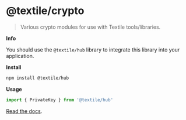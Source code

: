 # @textile/crypto

> Various crypto modules for use with Textile tools/libraries.

**Info**

You should use the `@textile/hub` library to integrate this library into your application.

**Install**

```bash
npm install @textile/hub
```

**Usage**

```js
import { PrivateKey } from '@textile/hub'
```

[Read the docs](https://textileio.github.io/js-textile/).

